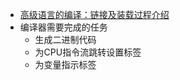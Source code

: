 - [高级语言的编译：链接及装载过程介绍](https://tech.meituan.com/2015/01/22/linker.html)
- 编译器需要完成的任务
	- 生成二进制代码
	- 为CPU指令流跳转设置标签
	- 为变量指示标签